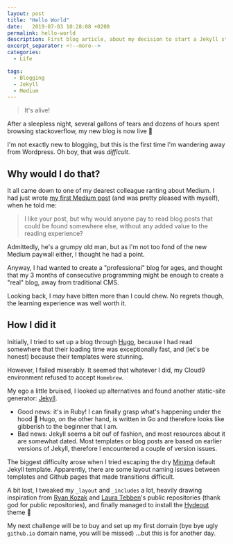 ```yaml
---
layout: post
title: "Hello World"
date:   2019-07-03 10:28:08 +0200
permalink: hello-world
description: First blog article, about my decision to start a Jekyll static blog
excerpt_separator: <!--more-->
categories:
  - Life

tags:
  - Blogging
  - Jekyll
  - Medium
---
```


> It's alive!

After a sleepless night, several gallons of tears and dozens of hours spent 
browsing stackoverflow, my new blog is now live 🌈

<!--more-->

I'm not exactly new to blogging, but this is the first time I'm wandering away
from Wordpress. Oh boy, that was *difficult*.

## Why would I do that?

It all came down to one of my dearest colleague ranting about Medium.
I had just wrote [my first Medium post](https://medium.com/@juju.siny/my-study-habits-ae5c778b5a14)
(and was pretty pleased with myself), when he told me:

> I like your post, but why would anyone pay to read blog posts that could be 
found somewhere else, without any added value to the reading experience?

Admittedly, he's a grumpy old man, but as I'm not too fond of the new 
Medium paywall either, I thought he had a point.

Anyway, I had wanted to create a "professional" blog for ages, and thought that
my 3 months of consecutive programming might be enough to create a "real"
blog, away from traditional CMS.

Looking back, I *may* have bitten more than I could chew. No regrets though, 
the learning experience was well worth it.

## How I did it

Initially, I tried to set up a blog through [Hugo](https://gohugo.io/),
because I had read somewhere that their loading time was exceptionally fast,
and (let's be honest) because their templates were stunning.

However, I failed miserably. It seemed that whatever I did, my Cloud9
environment refused to accept `Homebrew`. 

My ego a little bruised, I looked up alternatives and found another
static-site generator: [Jekyll](https://jekyllrb.com/).
* Good news: it's in Ruby! I can finally grasp what's happening 
under the hood 🙌 Hugo, on the other hand, is written in Go and therefore
looks like gibberish to the beginner that I am.
* Bad news: Jekyll seems a bit ouf of fashion, and most resources about
it are somewhat dated. Most templates or blog posts are based on earlier
versions of Jekyll, therefore I encountered a couple of version issues.

The biggest difficulty arose when I tried escaping the dry 
[Minima](https://jekyll.github.io/minima/) default Jekyll template.
Apparently, there are some layout naming issues between templates
and Github pages that made transitions difficult.

A bit lost, I tweaked my `_layout` and `_includes` a lot, heavily drawing
inspiration from [Ryan Kozak](https://github.com/d0n601/ryankozak.com)
and [Laura Tebben](https://github.com/ltebben/ltebben.github.io)'s 
public repositories (thank god for public repositories), and finally
managed to install the [Hydeout](https://github.com/fongandrew/hydeout) theme 🍾

My next challenge will be to buy and set up my first domain (bye bye ugly
`github.io` domain name, you will be missed) ...but this is for another day.
